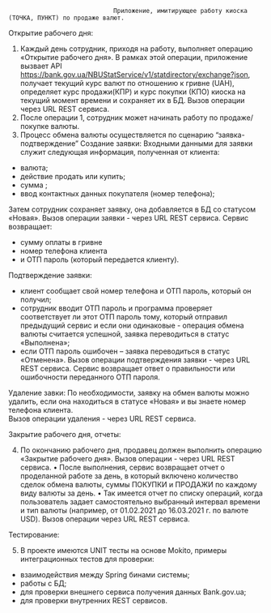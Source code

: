                                  Приложение, имитирующее работу киоска (ТОЧКА, ПУНКТ) по продаже валют.
                                 
Открытие рабочего дня: 

1)	Каждый день сотрудник, приходя на работу, выполняет операцию «Открытие рабочего дня».
В рамках этой операции, приложение вызвает API https://bank.gov.ua/NBUStatService/v1/statdirectory/exchange?json, получает текущий курс валют по отношению к гривне (UAH), определяет курс продажи(КПР) и курс покупки (КПО) киоска на текущий момент времени и сохраняет их в БД.
Вызов операции через URL REST сервиса. 
2)	После операции 1, сотрудник может начинать работу по продаже/покупке валюты. 
3)	Процесс обмена валюты осуществляется по сценарию “заявка-подтверждение”
Создание заявки:
Входными данными для заявки служит следующая информация, полученная от клиента:
- валюта;
- действие продать или купить;
- сумма ;
- ввод контактных данных покупателя (номер телефона);


Затем сотрудник сохраняет заявку, она добавляется в БД со статусом «Новая».
Вызов операции заявки - через URL REST сервиса. 
Сервис возвращает:
-  сумму оплаты в гривне
-  номер телефона клиента
-  и ОТП пароль (который передается клиенту).

Подтверждение заявки: 
- клиент сообщает свой номер телефона и ОТП пароль, который он получил;
- сотрудник вводит ОТП пароль и программа проверяет соответствует ли этот ОТП пароль тому, который отправил предыдущий сервис и если они одинаковые - операция обмена валюты считается успешной, заявка переводиться в статус «Выполнена»;
- если ОТП пароль ошибочен – заявка переводиться в статус «Отменена».
Вызов операции подтверждения заявки - через URL REST сервиса. 
Сервис возвращает ответ о правильности или ошибочности переданного ОТП пароля.

Удаление завки: 
По необходимости, заявку на обмен валюты можно удалить, если она находиться в статусе «Новая» и вы знаете номер телефона клиента.   
Вызов операции удаления - через URL REST сервиса.

Закрытие рабочего дня, отчеты:

4)	По окончанию рабочего дня, продавец должен выполнить операцию «Закрытие рабочего дня». 
Вызов операции - через URL REST сервиса.
•	После выполнения, сервис возвращает отчет о  проделанной работе за день, в который включено количество сделок обмена валюты, суммы ПОКУПКИ и ПРОДАЖИ по каждому виду валюты за день.
•	Так имеется отчет по списку операций, когда пользователь задает самостоятельно 
выбранный интервал времени и тип валюты (например, от 01.02.2021 до 16.03.2021 г. по валюте USD). 
Вызов операции через URL REST сервиса. 

 Тестирование:
            
5)	В проекте имеются UNIT тесты на основе Mokito, примеры интеграционных тестов для проверки: 
- взаимодействия между Spring бинами системы;
- работы с БД;
- для проверки внешнего сервиса получения данных Bank.gov.ua;
- для проверки внутренних REST сервисов.
